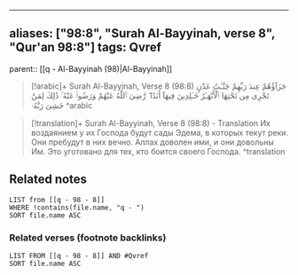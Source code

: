 
---
aliases: ["98:8", "Surah Al-Bayyinah, verse 8", "Qur'an 98:8"]
tags: Qvref
---

parent:: [[q - Al-Bayyinah (98)|Al-Bayyinah]]

> [!arabic]+ Surah Al-Bayyinah, Verse 8 (98:8)
> <span class="quran-arabic">جَزَآؤُهُمْ عِندَ رَبِّهِمْ جَنَّـٰتُ عَدْنٍ تَجْرِى مِن تَحْتِهَا ٱلْأَنْهَـٰرُ خَـٰلِدِينَ فِيهَآ أَبَدًا ۖ رَّضِىَ ٱللَّهُ عَنْهُمْ وَرَضُوا۟ عَنْهُ ۚ ذَٰلِكَ لِمَنْ خَشِىَ رَبَّهُۥ</span>
^arabic

> [!translation]+ Surah Al-Bayyinah, Verse 8 (98:8) - Translation
> Их воздаянием у их Господа будут сады Эдема, в которых текут реки. Они пребудут в них вечно. Аллах доволен ими, и они довольны Им. Это уготовано для тех, кто боится своего Господа.
^translation



## Related notes
```dataview
LIST from [[q - 98 - 8]]
WHERE !contains(file.name, "q - ")
SORT file.name ASC
```

### Related verses (footnote backlinks)
```dataview
LIST FROM [[q - 98 - 8]] AND #Qvref
SORT file.name ASC
```

